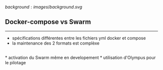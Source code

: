 $background:images/background.svg$
## Docker-compose vs Swarm
---
* spécifications différentes entre les fichiers yml docker et compose
* la maintenance des 2 formats est complèxe  
<br/>
* activation du Swarm même en developement
* utilisation d'Olympus pour le pilotage

